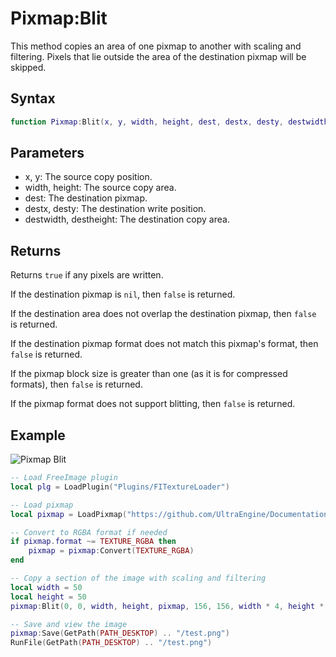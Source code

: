 # Pixmap:Blit

This method copies an area of one pixmap to another with scaling and filtering. Pixels that lie outside the area of the destination pixmap will be skipped.

## Syntax

```lua
function Pixmap:Blit(x, y, width, height, dest, destx, desty, destwidth, destheight)
```

## Parameters

- x, y: The source copy position.
- width, height: The source copy area.
- dest: The destination pixmap.
- destx, desty: The destination write position.
- destwidth, destheight: The destination copy area.

## Returns

Returns `true` if any pixels are written.

If the destination pixmap is `nil`, then `false` is returned.

If the destination area does not overlap the destination pixmap, then `false` is returned.

If the destination pixmap format does not match this pixmap's format, then `false` is returned.

If the pixmap block size is greater than one (as it is for compressed formats), then `false` is returned.

If the pixmap format does not support blitting, then `false` is returned.

## Example

![Pixmap Blit](https://raw.githubusercontent.com/UltraEngine/Documentation/master/Images/pixmap_blit.png)

```lua
-- Load FreeImage plugin
local plg = LoadPlugin("Plugins/FITextureLoader")

-- Load pixmap
local pixmap = LoadPixmap("https://github.com/UltraEngine/Documentation/raw/master/Assets/Materials/Brick/brickwall01.dds")

-- Convert to RGBA format if needed
if pixmap.format ~= TEXTURE_RGBA then
    pixmap = pixmap:Convert(TEXTURE_RGBA)
end

-- Copy a section of the image with scaling and filtering
local width = 50
local height = 50
pixmap:Blit(0, 0, width, height, pixmap, 156, 156, width * 4, height * 4)

-- Save and view the image
pixmap:Save(GetPath(PATH_DESKTOP) .. "/test.png")
RunFile(GetPath(PATH_DESKTOP) .. "/test.png")
```